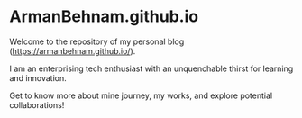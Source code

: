 # ArmanBehnam.github.io

Welcome to the repository of my personal blog (https://armanbehnam.github.io/).

I am an enterprising tech enthusiast with an unquenchable thirst for learning and innovation.

Get to know more about mine journey, my works, and explore potential collaborations!
